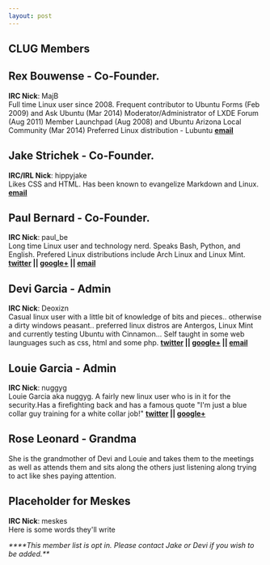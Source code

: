 ```yaml
---
layout: post
---
```


## **CLUG Members**

## Rex Bouwense - Co-Founder.

**IRC Nick**:  MajB  
Full time Linux user since 2008\. Frequent contributor to Ubuntu Forms (Feb 2009) and Ask Ubuntu (Mar 2014) Moderator/Administrator of LXDE Forum (Aug 2011) Member Launchpad (Aug 2008) and Ubuntu Arizona Local Community (Mar 2014) Preferred Linux distribution - Lubuntu
  **[email](mailto:majb@azloco.com)**

## Jake Strichek - Co-Founder.

**IRC/IRL Nick**: hippyjake  
Likes CSS and HTML. Has been known to evangelize Markdown and Linux.
  **[email](mailto:hippyjake@gmail.com)**

## Paul Bernard - Co-Founder.

**IRC Nick**:  paul_be  
Long time Linux user and technology nerd. Speaks Bash, Python, and English. Prefered Linux distributions include Arch Linux and Linux Mint.
**[twitter](https://twitter.com/paul_ber) || [google+](https://plus.google.com/+PaulBernard87) || [email](mailto:paulbsocal@gmail.com)**

## Devi Garcia - Admin

**IRC Nick**:  Deoxizn  
Casual linux user with a little bit of knowledge of bits and pieces.. otherwise a dirty windows peasant.. preferred linux distros are Antergos, Linux Mint and currently testing Ubuntu with Cinnamon... Self taught in some web launguages such as css, html and some php.
  **[twitter](https://twitter.com/z0mbiexx) || [google+](https://plus.google.com/u/0/114554287269046116654 ) || [email](mailto:asphyxiated.god@gmail.com)**

## Louie Garcia - Admin

**IRC Nick**:  nuggyg  
Louie Garcia aka nuggyg. A fairly new linux user who is in it for the security.Has a firefighting back and has a famous quote "I'm just a blue collar guy training for a white collar job!"
  **[twitter](https://twitter.com/nuggy_g) || [google+](https://plus.google.com/u/0/107489447128690285761)**

## Rose Leonard - Grandma

She is the grandmother of Devi and Louie and takes them to the meetings as well as attends them and sits along the others just listening along trying to act like shes paying attention.  

## Placeholder for Meskes

**IRC Nick**:  meskes  
Here is some words they'll write

_****This member list is opt in. Please contact Jake or Devi if you wish to be added.**_
